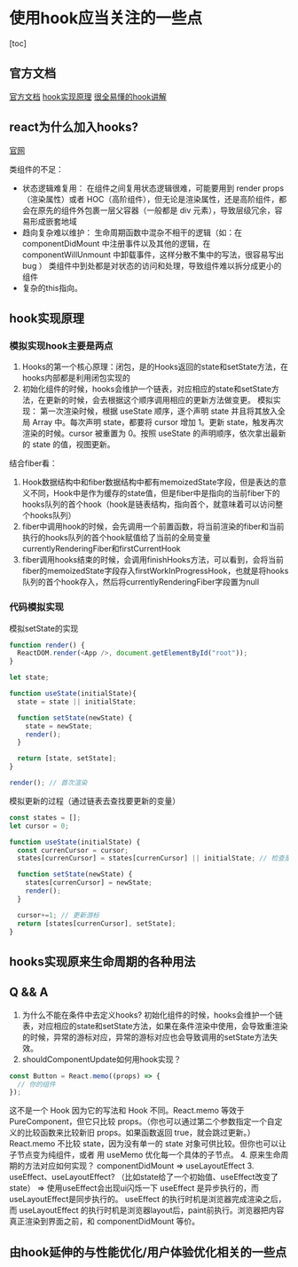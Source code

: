 # 使用hook应当关注的一些点

[toc]

## 官方文档

[官方文档](https://reactjs.org/docs/hooks-reference.html#cleaning-up-an-effect)
[hook实现原理](https://juejin.cn/post/6891577820821061646)
[很全易懂的hook讲解](https://juejin.cn/post/6844903985338400782#heading-24)

## react为什么加入hooks?

[官网](https://react.docschina.org/docs/hooks-intro.html)

类组件的不足：

- 状态逻辑难复用： 在组件之间复用状态逻辑很难，可能要用到 render props （渲染属性）或者 HOC（高阶组件），但无论是渲染属性，还是高阶组件，都会在原先的组件外包裹一层父容器（一般都是 div 元素），导致层级冗余，容易形成嵌套地域
- 趋向复杂难以维护： 生命周期函数中混杂不相干的逻辑（如：在 componentDidMount 中注册事件以及其他的逻辑，在 componentWillUnmount 中卸载事件，这样分散不集中的写法，很容易写出 bug ）
类组件中到处都是对状态的访问和处理，导致组件难以拆分成更小的组件
- 复杂的this指向。

## hook实现原理

### 模拟实现hook主要是两点

1. Hooks的第一个核心原理：闭包，是的Hooks返回的state和setState方法，在hooks内部都是利用闭包实现的
2. 初始化组件的时候，hooks会维护一个链表，对应相应的state和setState方法，在更新的时候，会去根据这个顺序调用相应的更新方法做变更。
 模拟实现：
   第一次渲染时候，根据 useState 顺序，逐个声明 state 并且将其放入全局 Array 中。每次声明 state，都要将 cursor 增加 1。更新 state，触发再次渲染的时候。cursor 被重置为 0。按照 useState 的声明顺序，依次拿出最新的 state 的值，视图更新。

结合fiber看：

1. Hook数据结构中和fiber数据结构中都有memoizedState字段，但是表达的意义不同，Hook中是作为缓存的state值，但是fiber中是指向的当前fiber下的hooks队列的首个hook（hook是链表结构，指向首个，就意味着可以访问整个hooks队列）
2. fiber中调用hook的时候，会先调用一个前置函数，将当前渲染的fiber和当前执行的hooks队列的首个hook赋值给了当前的全局变量currentlyRenderingFiber和firstCurrentHook
3. fiber调用hooks结束的时候，会调用finishHooks方法，可以看到，会将当前fiber的memoizedState字段存入firstWorkInProgressHook，也就是将hooks队列的首个hook存入，然后将currentlyRenderingFiber字段置为null

### 代码模拟实现

模拟setState的实现

```js
function render() {
  ReactDOM.render(<App />, document.getElementById("root"));
}

let state;

function useState(initialState){
  state = state || initialState;

  function setState(newState) {
    state = newState;
    render();
  }

  return [state, setState];
}

render(); // 首次渲染
```

模拟更新的过程（通过链表去查找要更新的变量）

```js
const states = [];
let cursor = 0;

function useState(initialState) {
  const currenCursor = cursor;
  states[currenCursor] = states[currenCursor] || initialState; // 检查是否渲染过

  function setState(newState) {
    states[currenCursor] = newState;
    render();
  }

  cursor+=1; // 更新游标
  return [states[currenCursor], setState];
}
```

## hooks实现原来生命周期的各种用法

## Q && A

1. 为什么不能在条件中去定义hooks?
初始化组件的时候，hooks会维护一个链表，对应相应的state和setState方法，如果在条件渲染中使用，会导致重渲染的时候，异常的游标对应，异常的游标对应也会导致调用的setState方法失效。
2. shouldComponentUpdate如何用hook实现？

```js
const Button = React.memo((props) => {
  // 你的组件
});
```

这不是一个 Hook 因为它的写法和 Hook 不同。React.memo 等效于 PureComponent，但它只比较 props。（你也可以通过第二个参数指定一个自定义的比较函数来比较新旧 props。如果函数返回 true，就会跳过更新。）
React.memo 不比较 state，因为没有单一的 state 对象可供比较。但你也可以让子节点变为纯组件，或者 用 useMemo 优化每一个具体的子节点。
4. 原来生命周期的方法对应如何实现？
componentDidMount => useLayoutEffect
3. useEffect、useLayoutEffect?
（比如state给了一个初始值、useEffect改变了state） => 使用useEffect会出现ui闪烁一下
useEffect 是异步执行的，而useLayoutEffect是同步执行的。
useEffect 的执行时机是浏览器完成渲染之后，而 useLayoutEffect 的执行时机是浏览器layout后，paint前执行。浏览器把内容真正渲染到界面之前，和 componentDidMount 等价。

## 由hook延伸的与性能优化/用户体验优化相关的一些点
